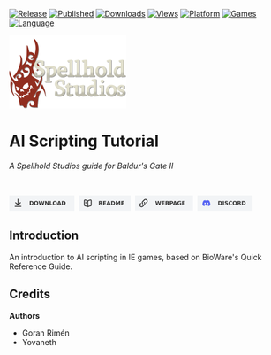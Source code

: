 [![Release](https://img.shields.io/github/v/release/Spellhold-Studios/AI-Scripting-Tutorial?include_prereleases&color=%2392403a)](https://github.com/Spellhold-Studios/AI-Scripting-Tutorial/releases/latest)
[![Published](https://img.shields.io/github/release-date/Spellhold-Studios/AI-Scripting-Tutorial?display_date=published_at&label=published&color=%2392403a)](https://github.com/Spellhold-Studios/AI-Scripting-Tutorial/releases/latest)
[![Downloads](https://img.shields.io/github/downloads/Spellhold-Studios/AI-Scripting-Tutorial/total?color=%2392403a)](https://github.com/Spellhold-Studios/AI-Scripting-Tutorial/releases)
[![Views](https://badges.pufler.dev/visits/Spellhold-Studios/AI-Scripting-Tutorial?label=views&color=%2392403a)](https://github.com/Spellhold-Studios/AI-Scripting-Tutorial/releases)
[![Platform](https://img.shields.io/badge/platform-Windows%20%a0%20macOS%20%a0%20Linux-%2392403a)](https://github.com/Spellhold-Studios/AI-Scripting-Tutorial/releases)
[![Games](https://img.shields.io/badge/games-BG2%20%a0%20BGT-%2392403a)](https://github.com/Spellhold-Studios/AI-Scripting-Tutorial/releases)
[![Language](https://img.shields.io/badge/language-en-%2392403a)](https://github.com/Spellhold-Studios/AI-Scripting-Tutorial/releases)

<!--
Badges white space separator: %20%a0%20
Badges ":" (colon) symbol: %3A
Badges "-" (hyphen) symbol: --
Games full list: BG1 BG2 BGT BG%3AEE SoD BG2%3AEE EET IWD1 IWD2 IWD%3AEE PST PST%3AEE
IETF language tags: https://spellhold-studios.github.io/assets/docs/ietf-lang-tags.pdf
Common language tags: en cs de es fr it ja ko pl pt--BR ru zh--CN zh--TW
Why some badges update slowly: https://github.com/pujux/badge-it/issues/78
-->

<picture>
  <source media="(prefers-color-scheme: dark)" srcset="https://raw.githubusercontent.com/Spellhold-Studios/Spellhold-Studios.github.io/main/assets/images/shs-corner-logo.svg" />
  <source media="(prefers-color-scheme: light)" srcset="https://raw.githubusercontent.com/Spellhold-Studios/Spellhold-Studios.github.io/main/assets/images/shs-corner-logo.svg" />
  <img alt="SHS logo" src="https://raw.githubusercontent.com/Spellhold-Studios/Spellhold-Studios.github.io/main/assets/images/shs-corner-logo.svg" width="212" height="132">
</picture>

# AI Scripting Tutorial

*A Spellhold Studios guide for Baldur's Gate&nbsp;II*

<br>

[<img alt="Download" src="https://raw.githubusercontent.com/Spellhold-Studios/Spellhold-Studios.github.io/main/assets/buttons/download.svg" height="28">](https://github.com/Spellhold-Studios/AI-Scripting-Tutorial/releases/latest)&nbsp;
[<img alt="Readme" src="https://raw.githubusercontent.com/Spellhold-Studios/Spellhold-Studios.github.io/main/assets/buttons/readme.svg" height="28">](https://spellhold-studios.github.io/readmes/ai-scripting-tutorial/gr_scripting.html)&nbsp;
[<img alt="Webpage" src="https://raw.githubusercontent.com/Spellhold-Studios/Spellhold-Studios.github.io/main/assets/buttons/webpage.svg" height="28">](https://spellhold-studios.github.io/)&nbsp;
[<img alt="Discord" src="https://raw.githubusercontent.com/Spellhold-Studios/Spellhold-Studios.github.io/main/assets/buttons/discord-blue.svg" height="28">](https://discord.gg/pE2Njbdb2a)

## Introduction

An introduction to AI scripting in IE games, based on BioWare's Quick Reference Guide.

## Credits

<!-- double space after each credits **Heading** if you don't need lists -->

**Authors**  

- Goran Rimén
- Yovaneth
